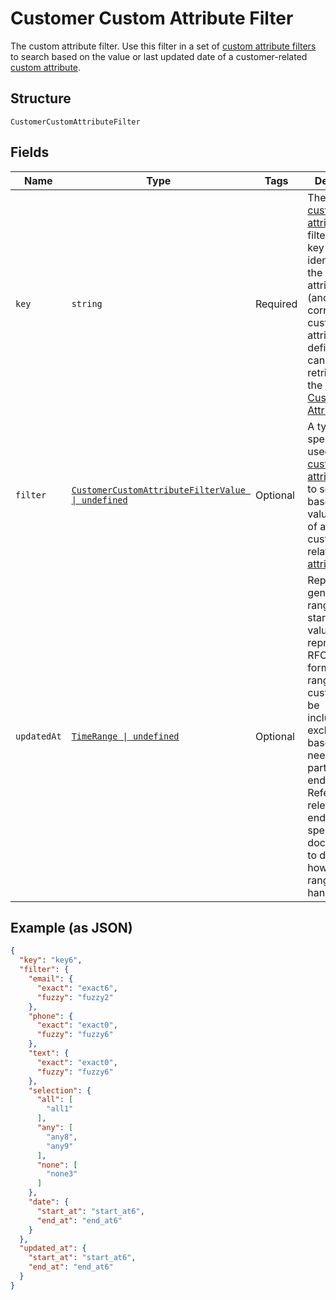 <!-- Optimized: 2025-10-06 -->
<!-- RPM: 1.6.2.1.1.6.2.1_customer-custom-attribute-filter_20251006 -->
<!-- Session: E2E RPM DNA Application -->
<!-- AOM: RND (Reggie & Dro) -->
<!-- COI: TECHNOLOGY -->
<!-- RPM: HIGH -->
<!-- ACTION: BUILD -->


# Customer Custom Attribute Filter

The custom attribute filter. Use this filter in a set of [custom attribute filters](../../doc/models/customer-custom-attribute-filters.md) to search
based on the value or last updated date of a customer-related [custom attribute](../../doc/models/custom-attribute.md).

## Structure

`CustomerCustomAttributeFilter`

## Fields

| Name | Type | Tags | Description |
|  --- | --- | --- | --- |
| `key` | `string` | Required | The `key` of the [custom attribute](entity:CustomAttribute) to filter by. The key is the identifier of the custom attribute<br>(and the corresponding custom attribute definition) and can be retrieved using the [Customer Custom Attributes API](api:CustomerCustomAttributes). |
| `filter` | [`CustomerCustomAttributeFilterValue \| undefined`](../../doc/models/customer-custom-attribute-filter-value.md) | Optional | A type-specific filter used in a [custom attribute filter](../../doc/models/customer-custom-attribute-filter.md) to search based on the value<br>of a customer-related [custom attribute](../../doc/models/custom-attribute.md). |
| `updatedAt` | [`TimeRange \| undefined`](../../doc/models/time-range.md) | Optional | Represents a generic time range. The start and end values are<br>represented in RFC 3339 format. Time ranges are customized to be<br>inclusive or exclusive based on the needs of a particular endpoint.<br>Refer to the relevant endpoint-specific documentation to determine<br>how time ranges are handled. |

## Example (as JSON)

```json
{
  "key": "key6",
  "filter": {
    "email": {
      "exact": "exact6",
      "fuzzy": "fuzzy2"
    },
    "phone": {
      "exact": "exact0",
      "fuzzy": "fuzzy6"
    },
    "text": {
      "exact": "exact0",
      "fuzzy": "fuzzy6"
    },
    "selection": {
      "all": [
        "all1"
      ],
      "any": [
        "any8",
        "any9"
      ],
      "none": [
        "none3"
      ]
    },
    "date": {
      "start_at": "start_at6",
      "end_at": "end_at6"
    }
  },
  "updated_at": {
    "start_at": "start_at6",
    "end_at": "end_at6"
  }
}
```
